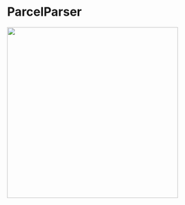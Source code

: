 # ParcelParser

<img src="https://cdn.discordapp.com/attachments/887609186668650577/911305817234493470/gif.gif" width="400" height="400" />

 
